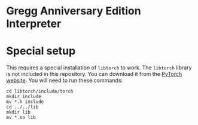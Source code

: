 # Gregg Anniversary Edition Interpreter

# Special setup

This requires a special installation of `libtorch` to work.  The `libtorch` library
is not included in this repository.  You can download it from the
[PyTorch website](https://pytorch.org/get-started/locally/). You will need to
run these commands:
```shell
cd libtorch/include/torch
mkdir include
mv *.h include
cd ../../lib
mkdir lib
mv *.so lib
```